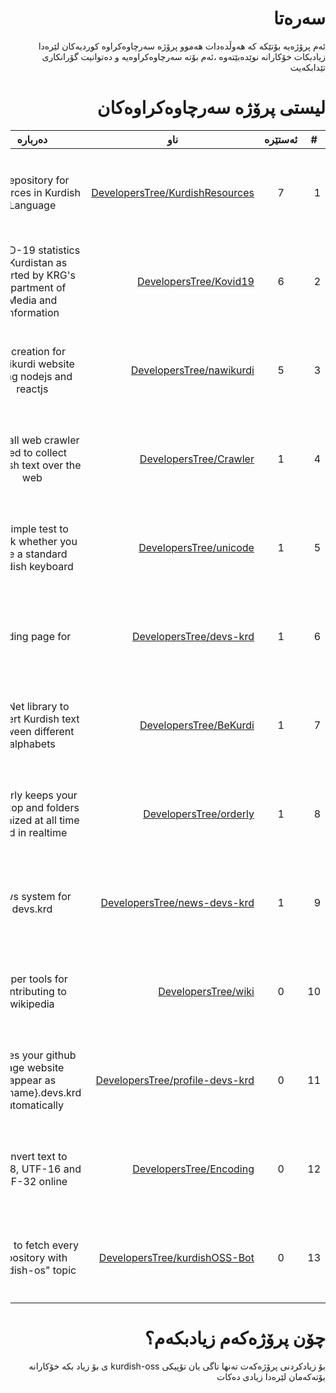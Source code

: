 <div dir='rtl'> 
 
# سه‌ره‌تا

ئه‌م پرۆژه‌یه‌ بۆتێكه‌ كه‌ هه‌وڵده‌دات هه‌موو پرۆژه‌ سه‌رچاوه‌كراوه‌ كوردیه‌كان لێره‌دا زیادبكات خۆكارانه‌ نوێده‌بێته‌وه
،ئه‌م بۆته‌ سه‌رچاوه‌كراوه‌یه‌ و ده‌توانیت گۆرانكاری تێدابكه‌یت‌

   # لیستی پرۆژه‌ سه‌رچاوه‌كراوه‌كان 
 | # | ئه‌ستێره‌ | ناو | ده‌رباره‌ | له‌لایه‌ن 
|------------------|:-------:|-------|:---:|:-------:|
| 1 | 7 | [DevelopersTree/KurdishResources](https://github.com/DevelopersTree/KurdishResources) | A repository for resources in Kurdish Language | [<div style="width:25px;">![DevelopersTree](https://avatars3.githubusercontent.com/u/32271426?v=4)</div>](https://github.com/DevelopersTree) |
| 2 | 6 | [DevelopersTree/Kovid19](https://github.com/DevelopersTree/Kovid19) | COVID-19 statistics in Kurdistan as reported by KRG's department of Media and Information | [<div style="width:25px;">![DevelopersTree](https://avatars3.githubusercontent.com/u/32271426?v=4)</div>](https://github.com/DevelopersTree) |
| 3 | 5 | [DevelopersTree/nawikurdi](https://github.com/DevelopersTree/nawikurdi) | Recreation for nawikurdi website using nodejs and reactjs | [<div style="width:25px;">![DevelopersTree](https://avatars3.githubusercontent.com/u/32271426?v=4)</div>](https://github.com/DevelopersTree) |
| 4 | 1 | [DevelopersTree/Crawler](https://github.com/DevelopersTree/Crawler) | A small web crawler used to collect Kurdish text over the web | [<div style="width:25px;">![DevelopersTree](https://avatars3.githubusercontent.com/u/32271426?v=4)</div>](https://github.com/DevelopersTree) |
| 5 | 1 | [DevelopersTree/unicode](https://github.com/DevelopersTree/unicode) | A simple test to check whether you use a standard Kurdish keyboard | [<div style="width:25px;">![DevelopersTree](https://avatars3.githubusercontent.com/u/32271426?v=4)</div>](https://github.com/DevelopersTree) |
| 6 | 1 | [DevelopersTree/devs-krd](https://github.com/DevelopersTree/devs-krd) | landing page for | [<div style="width:25px;">![DevelopersTree](https://avatars3.githubusercontent.com/u/32271426?v=4)</div>](https://github.com/DevelopersTree) |
| 7 | 1 | [DevelopersTree/BeKurdi](https://github.com/DevelopersTree/BeKurdi) | A .Net library to convert Kurdish text between different alphabets | [<div style="width:25px;">![DevelopersTree](https://avatars3.githubusercontent.com/u/32271426?v=4)</div>](https://github.com/DevelopersTree) |
| 8 | 1 | [DevelopersTree/orderly](https://github.com/DevelopersTree/orderly) | Orderly keeps your desktop and folders organized at all time and in realtime  | [<div style="width:25px;">![DevelopersTree](https://avatars3.githubusercontent.com/u/32271426?v=4)</div>](https://github.com/DevelopersTree) |
| 9 | 1 | [DevelopersTree/news-devs-krd](https://github.com/DevelopersTree/news-devs-krd) | news system for devs.krd | [<div style="width:25px;">![DevelopersTree](https://avatars3.githubusercontent.com/u/32271426?v=4)</div>](https://github.com/DevelopersTree) |
| 10 | 0 | [DevelopersTree/wiki](https://github.com/DevelopersTree/wiki) | helper tools for contributing to wikipedia | [<div style="width:25px;">![DevelopersTree](https://avatars3.githubusercontent.com/u/32271426?v=4)</div>](https://github.com/DevelopersTree) |
| 11 | 0 | [DevelopersTree/profile-devs-krd](https://github.com/DevelopersTree/profile-devs-krd) | makes your github page website appear as {username}.devs.krd automatically  | [<div style="width:25px;">![DevelopersTree](https://avatars3.githubusercontent.com/u/32271426?v=4)</div>](https://github.com/DevelopersTree) |
| 12 | 0 | [DevelopersTree/Encoding](https://github.com/DevelopersTree/Encoding) | Convert text to UTF-8, UTF-16 and UTF-32 online | [<div style="width:25px;">![DevelopersTree](https://avatars3.githubusercontent.com/u/32271426?v=4)</div>](https://github.com/DevelopersTree) |
| 13 | 0 | [DevelopersTree/kurdishOSS-Bot](https://github.com/DevelopersTree/kurdishOSS-Bot) | A bot to fetch every repository with "kurdish-os" topic  | [<div style="width:25px;">![DevelopersTree](https://avatars3.githubusercontent.com/u/32271426?v=4)</div>](https://github.com/DevelopersTree) |
  # چۆن پرۆژه‌كه‌م زیادبكه‌م؟
بۆ زیادكردنی پرۆژه‌كه‌ت ته‌نها تاگی یان تۆپیكی kurdish-oss ی بۆ زیاد بكه‌ خۆكارانه‌ بۆته‌كه‌مان لێره‌دا زیادی ده‌كات
 </div>